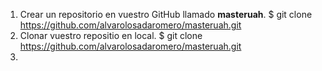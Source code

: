 1. Crear un repositorio en vuestro GitHub llamado **masteruah**.
$ git clone https://github.com/alvarolosadaromero/masteruah.git
1. Clonar vuestro repositio en local.
$ git clone  https://github.com/alvarolosadaromero/masteruah.git
3. 